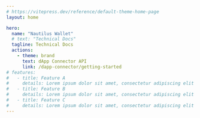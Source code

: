 ```yaml
---
# https://vitepress.dev/reference/default-theme-home-page
layout: home

hero:
  name: "Nautilus Wallet"
  # text: "Technical Docs"
  tagline: Technical Docs
  actions:
    - theme: brand
      text: dApp Connector API
      link: /dapp-connector/getting-started
# features:
#   - title: Feature A
#     details: Lorem ipsum dolor sit amet, consectetur adipiscing elit
#   - title: Feature B
#     details: Lorem ipsum dolor sit amet, consectetur adipiscing elit
#   - title: Feature C
#     details: Lorem ipsum dolor sit amet, consectetur adipiscing elit
---
```

